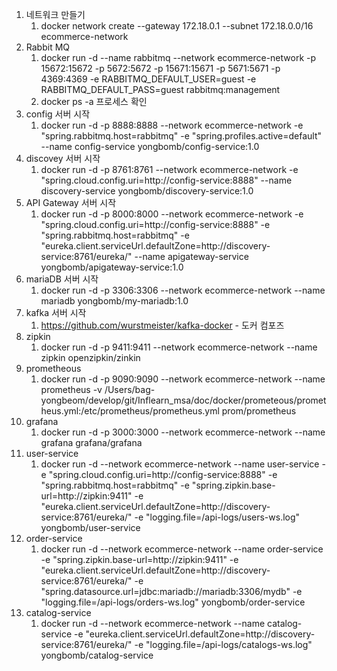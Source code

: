 1. 네트워크 만들기
   1. docker network create --gateway 172.18.0.1 --subnet 172.18.0.0/16 ecommerce-network
2. Rabbit MQ
   1. docker run -d --name rabbitmq --network ecommerce-network -p 15672:15672 -p 5672:5672 -p 15671:15671 -p 5671:5671 -p 4369:4369 -e RABBITMQ_DEFAULT_USER=guest -e RABBITMQ_DEFAULT_PASS=guest rabbitmq:management
   2. docker ps -a 프로세스 확인
3. config 서버 시작
   1. docker run -d -p 8888:8888 --network ecommerce-network -e "spring.rabbitmq.host=rabbitmq" -e "spring.profiles.active=default" --name config-service yongbomb/config-service:1.0
4. discovey 서버 시작
   1. docker run -d -p 8761:8761 --network ecommerce-network -e "spring.cloud.config.uri=http://config-service:8888" --name discovery-service yongbomb/discovery-service:1.0
5. API Gateway 서버 시작
   1. docker run -d -p 8000:8000 --network ecommerce-network -e "spring.cloud.config.uri=http://config-service:8888" -e "spring.rabbitmq.host=rabbitmq" -e "eureka.client.serviceUrl.defaultZone=http://discovery-service:8761/eureka/" --name apigateway-service yongbomb/apigateway-service:1.0
6. mariaDB 서버 시작
   1. docker run -d -p 3306:3306  --network ecommerce-network --name mariadb yongbomb/my-mariadb:1.0
7. kafka 서버 시작
   1. https://github.com/wurstmeister/kafka-docker - 도커 컴포즈
8. zipkin
   1. docker run -d -p 9411:9411 --network ecommerce-network --name zipkin openzipkin/zinkin
9. prometheous
   1. docker run -d -p 9090:9090 --network ecommerce-network --name prometheus -v /Users/bag-yongbeom/develop/git/Inflearn_msa/doc/docker/prometeous/prometheus.yml:/etc/prometheus/prometheus.yml prom/prometheus
10. grafana
    1. docker run -d -p 3000:3000 --network ecommerce-network --name grafana grafana/grafana
11. user-service
    1. docker run -d --network ecommerce-network --name user-service -e "spring.cloud.config.uri=http://config-service:8888" -e "spring.rabbitmq.host=rabbitmq" \-e "spring.zipkin.base-url=http://zipkin:9411" -e "eureka.client.serviceUrl.defaultZone=http://discovery-service:8761/eureka/" -e "logging.file=/api-logs/users-ws.log" yongbomb/user-service
12. order-service
    1. docker run -d --network ecommerce-network --name order-service -e "spring.zipkin.base-url=http://zipkin:9411" -e "eureka.client.serviceUrl.defaultZone=http://discovery-service:8761/eureka/" -e "spring.datasource.url=jdbc:mariadb://mariadb:3306/mydb" -e "logging.file=/api-logs/orders-ws.log" yongbomb/order-service
13. catalog-service
    1. docker run -d --network ecommerce-network --name catalog-service -e "eureka.client.serviceUrl.defaultZone=http://discovery-service:8761/eureka/" -e "logging.file=/api-logs/catalogs-ws.log" yongbomb/catalog-service
